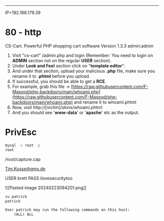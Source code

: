 _____

IP=192.168.179.39


# 80 - http

CS-Cart. Powerful PHP shopping cart software
Version 1.3.3
admin:admin

1. Visit "cs-cart" /admin.php and login (Remember: You need to login on **ADMIN** section not on the regular **USER** section).
2. Under **Look and Feel** section click on "**template editor**".
3. And under that section, upload your malicious **.php** file, make sure you rename it to **.phtml** before you upload.
4. If successful, you should be able to get a **RCE**.
5. For example, grab this file -> [https://raw.githubusercontent.com/F-Masood/php-backdoors/main/whoami.php](https://raw.githubusercontent.com/F-Masood/php-backdoors/main/whoami.php) and rename it to whoami.phtml
6. Now, visit http://[victim]/skins/whoami.phtml
7. And you should see '**www-data**' or '**apache**' etc as the output.


# PrivEsc

```bash
mysql -u root -p
root
```


/root/capture.cap

Tim.Kosse@gmx.de

USER brett
PASS ilovesecuritytoo

![[Pasted image 20240223094201.png]]

```bash
su patrick
patrick
```

```txt
User patrick may run the following commands on this host:
    (ALL) ALL
```




